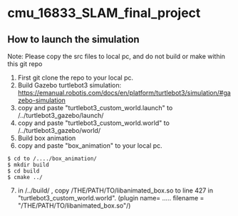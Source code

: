# cmu_16833_SLAM_final_project
## How to launch the simulation
Note: Please copy the src files to local pc, and do not build or make within this git repo
1. First git clone the repo to your local pc.
2. Build Gazebo turtlebot3 simulation: https://emanual.robotis.com/docs/en/platform/turtlebot3/simulation/#gazebo-simulation
3. copy and paste "turtlebot3_custom_world.launch" to /../turtlebot3_gazebo/launch/
4. copy and paste "turtlebot3_custom_world.world" to /../turtlebot3_gazebo/world/
5. Build box animation
6. copy and paste "box_animation" to your local pc.
  ```
  $ cd to /..../box_animation/
  $ mkdir build
  $ cd build
  $ cmake ../
 ```
7. in /../build/ ,  copy /THE/PATH/TO/libanimated_box.so to line 427 in "turtlebot3_custom_world.world". (plugin name= ..... filename = "/THE/PATH/TO/libanimated_box.so"/)
